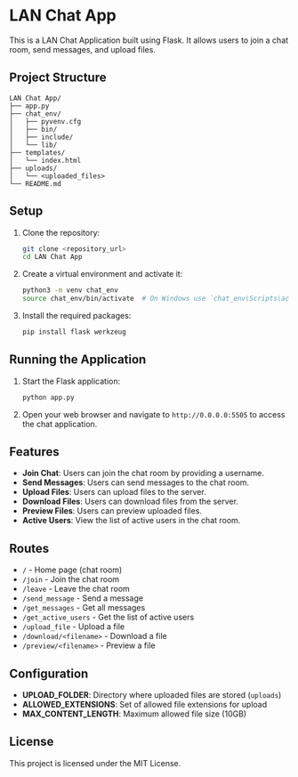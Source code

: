 # LAN Chat App

This is a LAN Chat Application built using Flask. It allows users to join a chat room, send messages, and upload files.

## Project Structure

```
LAN Chat App/
├── app.py
├── chat_env/
│   ├── pyvenv.cfg
│   ├── bin/
│   ├── include/
│   └── lib/
├── templates/
│   └── index.html
├── uploads/
│   └── <uploaded_files>
└── README.md
```

## Setup

1. Clone the repository:
    ```sh
    git clone <repository_url>
    cd LAN Chat App
    ```

2. Create a virtual environment and activate it:
    ```sh
    python3 -m venv chat_env
    source chat_env/bin/activate  # On Windows use `chat_env\Scripts\activate`
    ```

3. Install the required packages:
    ```sh
    pip install flask werkzeug
    ```

## Running the Application

1. Start the Flask application:
    ```sh
    python app.py
    ```

2. Open your web browser and navigate to `http://0.0.0.0:5505` to access the chat application.

## Features

- **Join Chat**: Users can join the chat room by providing a username.
- **Send Messages**: Users can send messages to the chat room.
- **Upload Files**: Users can upload files to the server.
- **Download Files**: Users can download files from the server.
- **Preview Files**: Users can preview uploaded files.
- **Active Users**: View the list of active users in the chat room.

## Routes

- `/` - Home page (chat room)
- `/join` - Join the chat room
- `/leave` - Leave the chat room
- `/send_message` - Send a message
- `/get_messages` - Get all messages
- `/get_active_users` - Get the list of active users
- `/upload_file` - Upload a file
- `/download/<filename>` - Download a file
- `/preview/<filename>` - Preview a file

## Configuration

- **UPLOAD_FOLDER**: Directory where uploaded files are stored (`uploads`)
- **ALLOWED_EXTENSIONS**: Set of allowed file extensions for upload
- **MAX_CONTENT_LENGTH**: Maximum allowed file size (10GB)

## License

This project is licensed under the MIT License.
